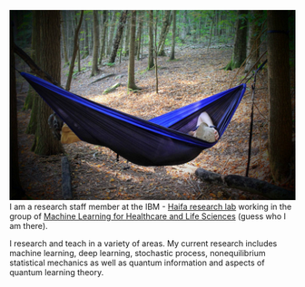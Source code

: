 <!--
.. title: Personal webpage of Tal Kachman
.. slug: index
.. date: 2018-10-25 10:05:17 UTC+02:00
.. tags:
.. category:
.. link:
.. description:
.. type: text
-->


![Having a blast Vermont](/profile.jpg)  
I am a research staff member at the IBM - [Haifa research lab](http://research.ibm.com/labs/haifa/index.shtml) working in the group of [Machine Learning for Healthcare and Life Sciences](http://nivab-ps.haifa.ibm.com/haifa/dept/vst/mldm_team.shtml) (guess who I am there).  

I research and teach in a variety of areas. My current research includes machine learning, deep learning, stochastic process, nonequilibrium statistical mechanics as well as quantum information and aspects of quantum learning theory.
